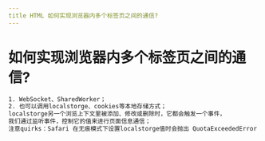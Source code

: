 ```yaml
---
title HTML 如何实现浏览器内多个标签⻚之间的通信?
---
```


# 如何实现浏览器内多个标签⻚之间的通信?

```html
1. WebSocket、SharedWorker；
2. 也可以调⽤localstorge、cookies等本地存储⽅式；
localstorge另⼀个浏览上下⽂⾥被添加、修改或删除时，它都会触发⼀个事件，
我们通过监听事件，控制它的值来进⾏⻚⾯信息通信；
注意quirks：Safari 在⽆痕模式下设置localstorge值时会抛出 QuotaExceededError 的异常；
```